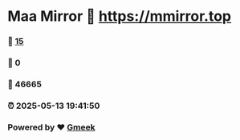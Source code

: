 # Maa Mirror :link: https://mmirror.top 
### :page_facing_up: [15](https://mmirror.top/tag.html) 
### :speech_balloon: 0 
### :hibiscus: 46665 
### :alarm_clock: 2025-05-13 19:41:50 
### Powered by :heart: [Gmeek](https://github.com/Meekdai/Gmeek)
